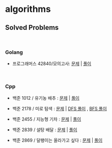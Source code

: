 # algorithms

## Solved Problems



<br/>

### Golang

- 프로그래머스 42840/모의고사: [문제](https://programmers.co.kr/learn/courses/30/lessons/42840) | [풀이](golang/p42840.go) 



<br/>

### Cpp

* 백준 1012 / 유기농 배추 : [문제](https://www.acmicpc.net/problem/1012) | [풀이](https://github.com/wallees/algorithm_practice/blob/master/bj_1012.cpp)

* 백준 2178 / 미로 탐색 : [문제](https://www.acmicpc.net/problem/2178) | [DFS 풀이](https://github.com/wallees/algorithm_practice/blob/master/bj_2178_DFS.cpp) , [BFS 풀이](https://github.com/wallees/algorithm_practice/blob/master/bj_2178_BFS.cpp)

* 백준 2455 / 지능형 기차 : [문제](https://www.acmicpc.net/problem/2455) | [풀이](https://github.com/wallees/algorithm_practice/blob/master/bj_2455.cpp)

* 백준 2839 / 설탕 배달 : [문제](https://www.acmicpc.net/problem/2839) | [풀이](https://github.com/wallees/algorithm_practice/blob/master/bj_2839.cpp)

* 백준 2869 / 달팽이는 올라가고 싶다 : [문제](https://www.acmicpc.net/problem/2869) | [풀이](https://github.com/wallees/algorithm_practice/blob/master/bj_2869.cpp)


